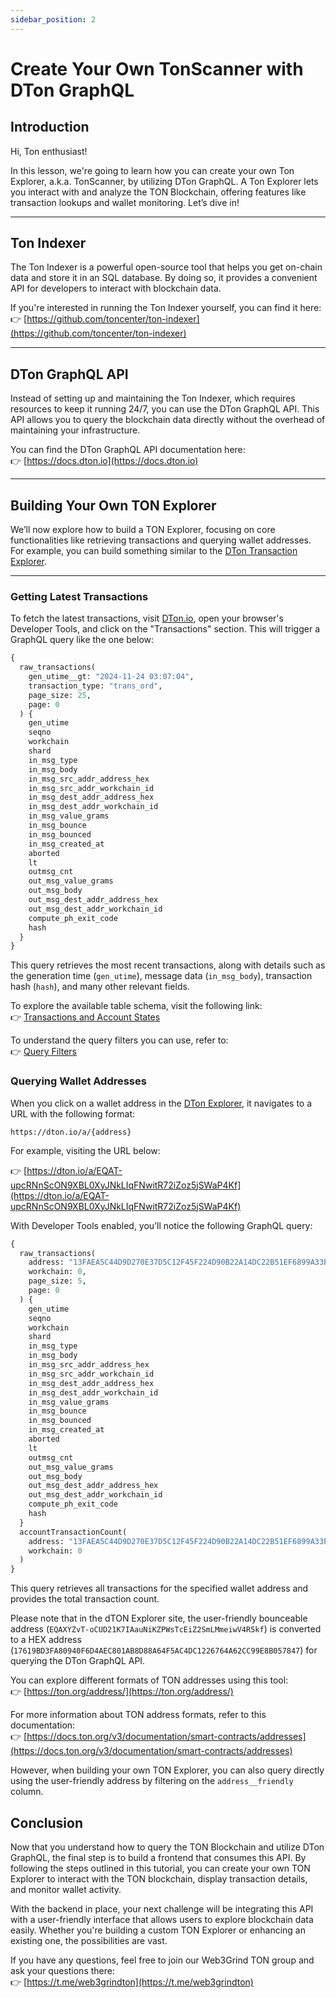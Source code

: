 ```yaml
---
sidebar_position: 2
---
```


# Create Your Own TonScanner with DTon GraphQL

## Introduction

Hi, Ton enthusiast!

In this lesson, we're going to learn how you can create your own Ton Explorer, a.k.a. TonScanner, by utilizing DTon GraphQL. A Ton Explorer lets you interact with and analyze the TON Blockchain, offering features like transaction lookups and wallet monitoring. Let’s dive in!

---

## Ton Indexer

The Ton Indexer is a powerful open-source tool that helps you get on-chain data and store it in an SQL database. By doing so, it provides a convenient API for developers to interact with blockchain data. 

If you're interested in running the Ton Indexer yourself, you can find it here:  
👉 [https://github.com/toncenter/ton-indexer](https://github.com/toncenter/ton-indexer)

---

## DTon GraphQL API

Instead of setting up and maintaining the Ton Indexer, which requires resources to keep it running 24/7, you can use the DTon GraphQL API. This API allows you to query the blockchain data directly without the overhead of maintaining your infrastructure.

You can find the DTon GraphQL API documentation here:  
👉 [https://docs.dton.io](https://docs.dton.io)

---

## Building Your Own TON Explorer

We’ll now explore how to build a TON Explorer, focusing on core functionalities like retrieving transactions and querying wallet addresses. For example, you can build something similar to the [DTon Transaction Explorer](https://dton.io).

---

### Getting Latest Transactions

To fetch the latest transactions, visit [DTon.io](https://dton.io), open your browser's Developer Tools, and click on the "Transactions" section. This will trigger a GraphQL query like the one below:

```graphql
{
  raw_transactions(
    gen_utime__gt: "2024-11-24 03:07:04",
    transaction_type: "trans_ord",
    page_size: 25,
    page: 0
  ) {
    gen_utime
    seqno
    workchain
    shard
    in_msg_type
    in_msg_body
    in_msg_src_addr_address_hex
    in_msg_src_addr_workchain_id
    in_msg_dest_addr_address_hex
    in_msg_dest_addr_workchain_id
    in_msg_value_grams
    in_msg_bounce
    in_msg_bounced
    in_msg_created_at
    aborted
    lt
    outmsg_cnt
    out_msg_value_grams
    out_msg_body
    out_msg_dest_addr_address_hex
    out_msg_dest_addr_workchain_id
    compute_ph_exit_code
    hash
  }
}
```

This query retrieves the most recent transactions, along with details such as the generation time (`gen_utime`), message data (`in_msg_body`), transaction hash (`hash`), and many other relevant fields. 

To explore the available table schema, visit the following link:  
👉 [Transactions and Account States](https://docs.dton.io/transactions-and-account-states)

To understand the query filters you can use, refer to:  
👉 [Query Filters](https://docs.dton.io/filters)

### Querying Wallet Addresses

When you click on a wallet address in the [DTon Explorer](https://dton.io), it navigates to a URL with the following format:

`https://dton.io/a/{address}`


For example, visiting the URL below:  

👉 [https://dton.io/a/EQAT-upcRNnScON9XBL0XyJNkLIqFNwitR72iZoz5jSWaP4Kf](https://dton.io/a/EQAT-upcRNnScON9XBL0XyJNkLIqFNwitR72iZoz5jSWaP4Kf)  

With Developer Tools enabled, you’ll notice the following GraphQL query:

```graphql
{
  raw_transactions(
    address: "13FAEA5C44D9D270E37D5C12F45F224D90B22A14DC22B51EF6899A33E6349668",
    workchain: 0,
    page_size: 5,
    page: 0
  ) {
    gen_utime
    seqno
    workchain
    shard
    in_msg_type
    in_msg_body
    in_msg_src_addr_address_hex
    in_msg_src_addr_workchain_id
    in_msg_dest_addr_address_hex
    in_msg_dest_addr_workchain_id
    in_msg_value_grams
    in_msg_bounce
    in_msg_bounced
    in_msg_created_at
    aborted
    lt
    outmsg_cnt
    out_msg_value_grams
    out_msg_body
    out_msg_dest_addr_address_hex
    out_msg_dest_addr_workchain_id
    compute_ph_exit_code
    hash
  }
  accountTransactionCount(
    address: "13FAEA5C44D9D270E37D5C12F45F224D90B22A14DC22B51EF6899A33E6349668",
    workchain: 0
  )
}
```

This query retrieves all transactions for the specified wallet address and provides the total transaction count.

Please note that in the dTON Explorer site, the user-friendly bounceable address (`EQAXYZvT-oCUD21K7IAauNiKZPWsTcEiZ2SmLMmeiwV4R5kf`) is converted to a HEX address (`17619BD3FA80940F6D4AEC801AB8D88A64F5AC4DC1226764A62CC99E8B057847`) for querying the DTon GraphQL API. 

You can explore different formats of TON addresses using this tool:  
👉 [https://ton.org/address/](https://ton.org/address/)  

For more information about TON address formats, refer to this documentation:  
👉 [https://docs.ton.org/v3/documentation/smart-contracts/addresses](https://docs.ton.org/v3/documentation/smart-contracts/addresses)  

However, when building your own TON Explorer, you can also query directly using the user-friendly address by filtering on the `address__friendly` column.

## Conclusion

Now that you understand how to query the TON Blockchain and utilize DTon GraphQL, the final step is to build a frontend that consumes this API. By following the steps outlined in this tutorial, you can create your own TON Explorer to interact with the TON blockchain, display transaction details, and monitor wallet activity.

With the backend in place, your next challenge will be integrating this API with a user-friendly interface that allows users to explore blockchain data easily. Whether you're building a custom TON Explorer or enhancing an existing one, the possibilities are vast.

If you have any questions, feel free to join our Web3Grind TON group and ask your questions there:  
👉 [https://t.me/web3grindton](https://t.me/web3grindton)
